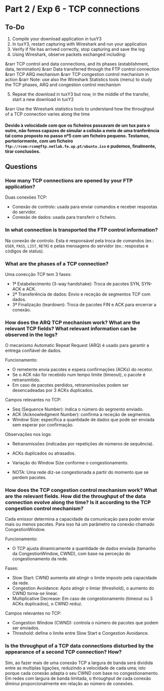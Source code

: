 # Part 2 / Exp 6 - TCP connections

## To-Do

1. Compile your download application in tuxY3
2. In tuxY3, restart capturing with Wireshark and run your application
3. Verify if file has arrived correctly, stop capturing and save the log
4. Using Wireshark, observe packets exchanged including:

&rarr TCP control and data connections, and its phases (establishment, data, termination)
&rarr Data transferred through the FTP control connection
&rarr TCP ARQ mechanism
&rarr TCP congestion control mechanism in action
&rarr Note: use also the Wireshark Statistics tools (menu) to study the TCP phases, ARQ and congestion control mechanism

5. Repeat the download in tuxY3 but now, in the middle of the transfer, start a new download in tuxY2

&rarr Use the Wireshark statistics tools to understand how the throughput of a TCP connection varies along the time

#### Devido à velocidade com que os ficheiros passavam de um tux para o outro, não fomos capazes de simular a colisão a meio de uma tranferência tal como proposto no passo nº5 com um ficheiro pequeno. Testamos, porteriormente, com um ficheiro `ftp://rcom:rcom@ftp.netlab.fe.up.pt/ubunto.iso` e pudemos, finalmente, tirar conclusões.

## Questions

### How many TCP connections are opened by your FTP application?
Duas conexões TCP:

- Conexão de controlo: usada para enviar comandos e receber respostas do servidor.
- Conexão de dados: usada para transferir o ficheiro.

### In what connection is transported the FTP control information?
Na conexão de controlo. Esta é responsável pela troca de comandos (ex.: `USER`, `PASS`, `LIST`, `RETR`) e pelas mensagens do servidor (ex.: respostas e códigos de status).

### What are the phases of a TCP connection?
Uma conecção TCP tem 3 fases:

- 1ª Estabelecimento (3-way handshake): Troca de pacotes SYN, SYN-ACK e ACK.
- 2ª Transferência de dados: Envio e receção de segmentos TCP com dados.
- 3ª Finalização (teardown): Troca de pacotes FIN e ACK para encerrar a conexão.


### How does the ARQ TCP mechanism work? What are the relevant TCP fields? What relevant information can be observed in the logs?
O mecanismo Automatic Repeat Request (ARQ) é usado para garantir a entrega confiável de dados.

Funcionamento:

- O remetente envia pacotes e espera confirmações (ACKs) do recetor.
- Se o ACK não for recebido num tempo limite (timeout), o pacote é retransmitido.
- Em caso de pacotes perdidos, retransmissões podem ser desencadeadas por 3 ACKs duplicados.

Campos relevantes no TCP:

- Seq (Sequence Number): indica o número do segmento enviado.
- ACK (Acknowledgment Number): confirma a receção de segmentos.
- Window Size: especifica a quantidade de dados que pode ser enviada sem esperar por confirmação.

Observações nos logs:

- Retransmissões (indicadas por repetições de números de sequência).
- ACKs duplicados ou atrasados.
- Variação do Window Size conforme o congestionamento.

- NOTA: Uma rede diz-se congestionada a partir do momento que se perdem pacotes.


### How does the TCP congestion control mechanism work? What are the relevant fields. How did the throughput of the data connection evolve along the time? Is it according to the TCP congestion control mechanism?
Cada emissor determina a capacidade da comunicação para poder enviar mais ou menos pacotes. Para isso há um parâmetro na conexão chamado CongestionWindow.

Funcionamento:

- O TCP ajusta dinamicamente a quantidade de dados enviada (tamanho da CongestionWindow, CWND), com base na perceção do congestionamento da rede.

Fases:

- Slow Start: CWND aumenta até atingir o limite imposto pela capacidade da rede.
- Congestion Avoidance: Após atingir o limiar (threshold), o aumento do CWND torna-se linear.
- Multiplicative Decrease: Em caso de congestionamento (timeout ou 3 ACKs duplicados), o CWND reduz.

Campos relevantes no TCP:

- Congestion Window (CWND): controla o número de pacotes que podem ser enviados. 
- Threshold: define o limite entre Slow Start e Congestion Avoidance.


### Is the throughput of a TCP data connections disturbed by the appearance of a second TCP connection? How?
Sim, ao fazer mais de uma conexão TCP a largura de banda será dividida entre as multiplas ligações, reduzindo a velocidade de cada uma; isto porque cada conexão adapta o seu CWND com base no congestionamento.
Em redes com largura de banda limitada, o throughput de cada conexão diminui proporcionalmente em relação ao número de conexões.
